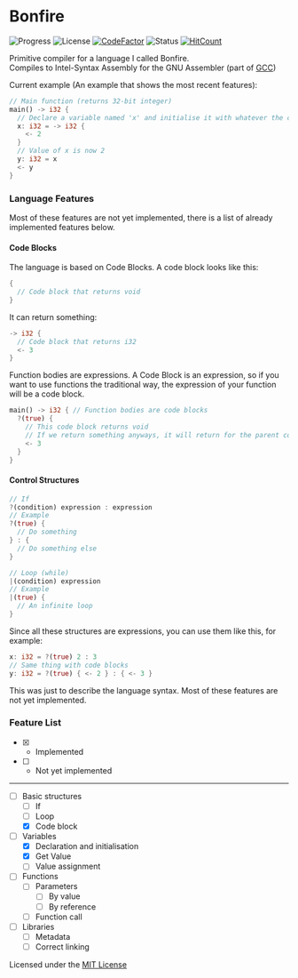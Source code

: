 # Bonfire
![Progress](https://img.shields.io/badge/Progress-20%25-orange "Progress: 20%")
![License](https://img.shields.io/badge/License-MIT-green "License: MIT")
[![CodeFactor](https://www.codefactor.io/repository/github/buam/bonfire/badge)](https://www.codefactor.io/repository/github/buam/bonfire)
![Status](https://img.shields.io/badge/Status-Works%20on%20my%20machine-yellowgreen "Works on my machine")
[![HitCount](http://hits.dwyl.com/Buam/Bonfire.svg)](http://hits.dwyl.com/Buam/Bonfire)

Primitive compiler for a language I called Bonfire.  
Compiles to Intel-Syntax Assembly for the GNU Assembler (part of [GCC](https://gcc.gnu.org))

Current example (An example that shows the most recent features):
```rust
// Main function (returns 32-bit integer)
main() -> i32 {
  // Declare a variable named 'x' and initialise it with whatever the code block returns
  x: i32 = -> i32 {
    <- 2
  }
  // Value of x is now 2
  y: i32 = x
  <- y
}
```


### Language Features
Most of these features are not yet implemented, there is a list of already implemented features below.
#### Code Blocks
The language is based on Code Blocks. A code block looks like this:
```rust
{
  // Code block that returns void
}
```
It can return something:
```rust
-> i32 {
  // Code block that returns i32
  <- 3
}
```
Function bodies are expressions. A Code Block is an expression, so if you want to use functions the traditional way, the expression of your function will be a code block.
```rust
main() -> i32 { // Function bodies are code blocks
  ?(true) {
    // This code block returns void
    // If we return something anyways, it will return for the parent code block (the function)
    <- 3
  }
}
```
#### Control Structures
```rust
// If
?(condition) expression : expression
// Example
?(true) {
  // Do something
} : {
  // Do something else
}
```

```rust
// Loop (while)
|(condition) expression
// Example
|(true) {
  // An infinite loop
}
```
Since all these structures are expressions, you can use them like this, for example:
```rust
x: i32 = ?(true) 2 : 3
// Same thing with code blocks
y: i32 = ?(true) { <- 2 } : { <- 3 }
```

This was just to describe the language syntax. Most of these features are not yet implemented.
### Feature List
* [x] - Implemented
* [ ] - Not yet implemented

------------------

* [ ] Basic structures
  * [ ] If
  * [ ] Loop
  * [x] Code block
* [ ] Variables
  * [x] Declaration and initialisation
  * [x] Get Value
  * [ ] Value assignment
* [ ] Functions
  * [ ] Parameters
    * [ ] By value
    * [ ] By reference
  * [ ] Function call
* [ ] Libraries
  * [ ] Metadata
  * [ ] Correct linking

Licensed under the [MIT License](https://github.com/Buam/Bonfire/blob/master/LICENSE.txt)
